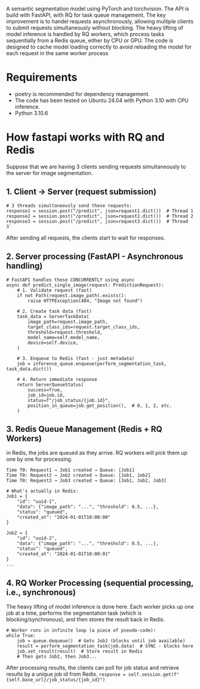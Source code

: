 A semantic segmentation model using PyTorch and torchvision. The API is build with FastAPI, with RQ for task queue management. The key improvement is to handel requests asynchronously, allowing multiple clients to submit requests simultaneously without blocking. 
The heavy lifting of model inference is handled by RQ workers, which process tasks sequentially from a Redis queue, either by CPU or GPU.
The code is designed to cache model loading correctly to avoid reloading the model for each request in the same worker process 

# Requirements
- poetry is recommended for dependency management.
- The code has been tested on Ubuntu 24.04 with Python 3.10 with CPU inference.
- Python 3.10.6 

# How fastapi works with RQ and Redis 
Suppose that we are having 3 clients sending requests simultaneously to the server for image segmentation.

## 1. Client -> Server (request submission)
```
# 3 threads simultaneously send these requests:
response1 = session.post("/predict", json=request1.dict())  # Thread 1
response2 = session.post("/predict", json=request2.dict())  # Thread 2  
response3 = session.post("/predict", json=request3.dict())  # Thread 3`
```
After sending all requests, the clients start to wait for responses.

## 2. Server processing (FastAPI - Asynchronous handling)
```
# FastAPI handles these CONCURRENTLY using async
async def predict_single_image(request: PredictionRequest):
    # 1. Validate request (fast)
    if not Path(request.image_path).exists():
        raise HTTPException(404, "Image not found")
    
    # 2. Create task data (fast)
    task_data = ServerTaskData(
        image_path=request.image_path,
        target_class_ids=request.target_class_ids,
        threshold=request.threshold,
        model_name=self.model_name,
        device=self.device,
    )
    
    # 3. Enqueue to Redis (fast - just metadata)
    job = inference_queue.enqueue(perform_segmentation_task, task_data.dict())
    
    # 4. Return immediate response
    return ServerQueueStatus(
        success=True,
        job_id=job.id,
        status=f"/job_status/{job.id}",
        position_in_queue=job.get_position(),  # 0, 1, 2, etc.
    )
```
## 3. Redis Queue Management (Redis + RQ Workers)
in Redis, the jobs are queued as they arrive. RQ workers will pick them up one by one for processing.
```
Time T0: Request1 → Job1 created → Queue: [Job1]
Time T0: Request2 → Job2 created → Queue: [Job1, Job2]  
Time T0: Request3 → Job3 created → Queue: [Job1, Job2, Job3]

# What's actually in Redis:
Job1 = {
    "id": "uuid-1", 
    "data": {"image_path": "...", "threshold": 0.5, ...},
    "status": "queued",
    "created_at": "2024-01-01T10:00:00"
}

Job2 = {
    "id": "uuid-2",
    "data": {"image_path": "...", "threshold": 0.5, ...}, 
    "status": "queued",
    "created_at": "2024-01-01T10:00:01"
}
...
```

## 4. RQ Worker Processing (sequential processing, i.e., synchronous)
The heavy lifting of model inference is done here. Each worker picks up one job at a time, performs the segmentation task (which is blocking/synchronous), and then stores the result back in Redis.
```
# Worker runs in infinite loop (a piece of pseudo-code):
while True:
    job = queue.dequeue()  # Gets Job1 (blocks until job available)
    result = perform_segmentation_task(job.data)  # SYNC - blocks here
    job.set_result(result)  # Store result in Redis
    # Then gets Job2, then Job3...
```

After processing results, the clients can poll for job status and retrieve results by a unique job id from Redis.
```response = self.session.get(f"{self.base_url}/job_status/{job_id}")```